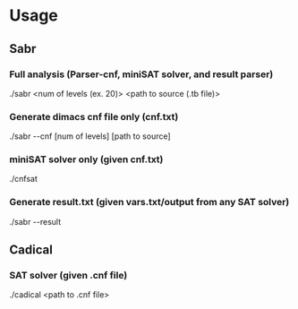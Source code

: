 # Usage

## Sabr
### Full analysis (Parser-cnf, miniSAT solver, and result parser)
./sabr <num of levels (ex. 20)> <path to source (.tb file)>

### Generate dimacs cnf file only (cnf.txt)
./sabr --cnf [num of levels] [path to source]

### miniSAT solver only (given cnf.txt)
./cnfsat <path to dimacs cnf file>

### Generate result.txt (given vars.txt/output from any SAT solver)
./sabr --result <num of levels> <path to source>

## Cadical
### SAT solver (given .cnf file)
./cadical <path to .cnf file>
